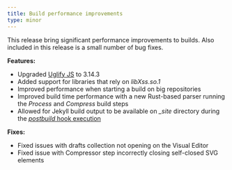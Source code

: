 ```yaml
---
title: Build performance improvements
type: minor
---
```

This release bring significant performance improvements to builds. Also included in this release is a small number of bug fixes.

**Features:**

* Upgraded [Uglify JS](/documentation/articles/optimizing-your-build-by-minifying-css-and-javascript) to 3.14.3
* Added support for libraries that rely on *libXss.so.1*
* Improved performance when starting a build on big repositories
* Improved build time performance with a new Rust-based parser running the *Process* and *Compress* build steps
* Allowed for Jekyll build output to be available on *\_site* directory during the [*postbuild* hook execution](/documentation/articles/optimizing-your-build-by-minifying-css-and-javascript)

**Fixes:**

* Fixed issues with drafts collection not opening on the Visual Editor
* Fixed issue with Compressor step incorrectly closing self-closed SVG elements
